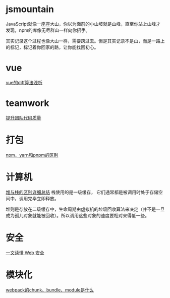 # jsmountain

JavaScript就像一座座大山，你以为面前的小山坡就是山峰，直至你站上山峰才发现，npm的库像无尽群山一样向你招手。

其实记录这个过程也像大山一样，需要跨过去。但是其实记录不是山，而是一路上的标记，标记着你回家的路，让你能找回初心。


# vue
[vue的diff算法浅析]('/doc/vue的diff算法浅析.md')

# teamwork
[提升团队代码质量]('/doc/提升团队代码质量.md')

# 打包
[npm、yarn和pnpm的区别]('/doc/npm、yarn和pnpm的区别.md')

# 计算机
[堆与栈的区别详细总结](https://blog.csdn.net/chenhuanqiangnihao/article/details/126478284)
栈使用的是一级缓存， 它们通常都是被调用时处于存储空间中，调用完毕立即释放。

堆则是存放在二级缓存中，生命周期由虚拟机的垃圾回收算法来决定（并不是一旦成为孤儿对象就能被回收）。所以调用这些对象的速度要相对来得低一些。

# 安全
[一文读懂 Web 安全](https://segmentfault.com/a/1190000023396707)

# 模块化
[webpack的chunk、bundle、module是什么]('/doc/webpack的chunk、bundle、module是什么.md')